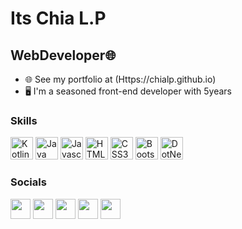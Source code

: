 Its Chia L.P
===============================

WebDeveloper🌐
-----------------------------

*   🌐  See my portfolio at (Https://chialp.github.io)
*   🖥️  I'm a seasoned front-end developer with 5years


                  
### Skills
<p align="left">
  <a href="https://react.dev/" target="_blank" rel="noreferrer"><img src="https://ik.imagekit.io/chialp/icon/react.png?updatedAt=1707822120282" width="36" height="36" alt="Kotlin" /></a>
    <a href="https://threejs.org/" target="_blank" rel="noreferrer"><img src="https://ik.imagekit.io/chialp/icon/threejs.png?updatedAt=1707822299517" width="36" height="36" alt="Java" /></a>
<a href="https://developer.mozilla.org/en-US/docs/Web/JavaScript" target="_blank" rel="noreferrer"><img src="https://raw.githubusercontent.com/danielcranney/readme-generator/main/public/icons/skills/javascript-colored.svg" width="36" height="36" alt="Javascript" /></a>
  <a href="https://developer.mozilla.org/en-US/docs/Glossary/HTML5" target="_blank" rel="noreferrer"><img src="https://raw.githubusercontent.com/danielcranney/readme-generator/main/public/icons/skills/html5-colored.svg" width="36" height="36" alt="HTML5" /></a>
    <a href="https://developer.mozilla.org/en-US/docs/Web/CSS" target="_blank" rel="noreferrer"><img src="https://raw.githubusercontent.com/danielcranney/readme-generator/main/public/icons/skills/css3-colored.svg" width="36" height="36" alt="CSS3" /></a>
          <a href="https://getbootstrap.com/" target="_blank" rel="noreferrer"><img src="https://raw.githubusercontent.com/danielcranney/readme-generator/main/public/icons/skills/bootstrap-colored.svg" width="36" height="36" alt="Bootstrap" /></a>
  <a href="https://git-scm.com/" target="_blank" rel="noreferrer"><img src="https://ik.imagekit.io/chialp/icon/git.png?updatedAt=1707822584081" width="36" height="36" alt="DotNet" /></a>

</p>
                    
### Socials
                  
<p align="left">
    <a href="https://www.instagram.com/chia_l.p" target="_blank" rel="noreferrer"><img src="https://raw.githubusercontent.com/danielcranney/readme-generator/main/public/icons/socials/instagram.svg" width="32" height="32" /></a>
<a href="https://www.github.com/chialp" target="_blank" rel="noreferrer"><img src="https://raw.githubusercontent.com/danielcranney/readme-generator/main/public/icons/socials/github-dark.svg" width="32" height="32" /></a>
  <a href="https://chialp.github.io" target="_blank" rel="noreferrer"><img src="https://ik.imagekit.io/chialp/icon/lp.jpg?updatedAt=1707821968124" width="32" height="32" /></a>
  <a href="https://www.linkedin.com/in/Chia L.P" target="_blank" rel="noreferrer"><img src="https://raw.githubusercontent.com/danielcranney/readme-generator/main/public/icons/socials/linkedin.svg" width="32" height="32" /></a>
  <a href="https://www.telegram.me/chialp" target="_blank" rel="noreferrer"><img src="https://ik.imagekit.io/chialp/icon/telegram.png?updatedAt=1707821905411" width="32" height="32" /></a></p>


